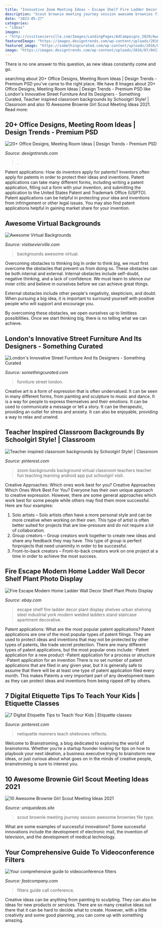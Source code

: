 ```yaml
---
title: "Innovative Zoom Meeting Ideas ~ Escape Shelf Fire Ladder Decor Plant Display Shelves Urban Shelving Steel Industrial York Modern Welded Ladders Stand Staircase Apartment Decorative"
description: "Scout brownie meeting journey session awesome brownies file type"
date: "2023-05-27"
categories:
- "ideas"
images:
- "http://visitsevierville.com/Images/LandingPages/AdCampaigns_2020/AwesomeVirtualBackgrounds/AwesomeVirtualBackgroundsSocialShare.jpg"
featuredImage: "https://images.designtrends.com/wp-content/uploads/2016/07/04112227/Classic-Meeting-Room-with-Elegant-Furniture.jpg"
featured_image: "https://somethingcurated.com/wp-content/uploads/2016/04/03-e1461640922982.jpg"
image: "https://images.designtrends.com/wp-content/uploads/2016/07/04112227/Classic-Meeting-Room-with-Elegant-Furniture.jpg"
---
```



There is no one answer to this question, as new ideas constantly come and go.

	

		
searching about 20+ Office Designs, Meeting Room Ideas | Design Trends - Premium PSD you've came to the right place. We have 8 Images about 20+ Office Designs, Meeting Room Ideas | Design Trends - Premium PSD like London&#039;s Innovative Street Furniture And Its Designers - Something Curated, Teacher inspired classroom backgrounds by Schoolgirl Style! | Classroom and also 10 Awesome Brownie Girl Scout Meeting Ideas 2021. Read more:
		
    
## 20+ Office Designs, Meeting Room Ideas | Design Trends - Premium PSD

<img loading=lazy src="https://images.designtrends.com/wp-content/uploads/2016/07/04112227/Classic-Meeting-Room-with-Elegant-Furniture.jpg" onerror="this.onerror=null;this.src='https://tse1.mm.bing.net/th?id=OIP.eni0mZKS_cl-ViaKbrrAfwHaF4&amp;pid=15.1';" alt="20+ Office Designs, Meeting Room Ideas | Design Trends - Premium PSD">

_Source: designtrends.com_

>. 

	

Patent applications: How do inventors apply for patents?
Inventors often apply for patents in order to protect their ideas and inventions. Patent applications can take many different forms, including writing a patent application, filling out a form with your invention, and submitting the application to the United States Patent and Trademark Office (USPTO). 
Patent applications can be helpful in protecting your idea and inventions from infringement or other legal issues. You may also find patent applications helpful in gaining market share for your invention.

    
## Awesome Virtual Backgrounds

<img loading=lazy src="http://visitsevierville.com/Images/LandingPages/AdCampaigns_2020/AwesomeVirtualBackgrounds/AwesomeVirtualBackgroundsSocialShare.jpg" onerror="this.onerror=null;this.src='https://tse2.mm.bing.net/th?id=OIP.bgC9qo0RtFPO8mj5ZHfgTAHaE8&amp;pid=15.1';" alt="Awesome Virtual Backgrounds">

_Source: visitsevierville.com_

>backgrounds awesome virtual. 

	

Overcoming obstacles to thinking big
In order to think big, we must first overcome the obstacles that prevent us from doing so. These obstacles can be both internal and external.
Internal obstacles include self-doubt, negative thinking, and a lack of confidence. We must learn to silence our inner critic and believe in ourselves before we can achieve great things.

External obstacles include other people's negativity, skepticism, and doubt. When pursuing a big idea, it is important to surround yourself with positive people who will support and encourage you.

By overcoming these obstacles, we open ourselves up to limitless possibilities. Once we start thinking big, there is no telling what we can achieve.

    
## London&#039;s Innovative Street Furniture And Its Designers - Something Curated

<img loading=lazy src="https://somethingcurated.com/wp-content/uploads/2016/04/03-e1461640922982.jpg" onerror="this.onerror=null;this.src='https://tse4.mm.bing.net/th?id=OIP.YCR9tkyS7WZ9d06xtL55gAHaFS&amp;pid=15.1';" alt="London&#039;s Innovative Street Furniture And Its Designers - Something Curated">

_Source: somethingcurated.com_

>furniture street london. 

	

Creative art is a form of expression that is often undervalued. It can be seen in many different forms, from painting and sculpture to music and dance. It is a way for people to express themselves and their emotions. It can be used to communicate a message or tell a story. It can be therapeutic, providing an outlet for stress and anxiety. It can also be enjoyable, providing a way to relax and unwind.

    
## Teacher Inspired Classroom Backgrounds By Schoolgirl Style! | Classroom

<img loading=lazy src="https://i.pinimg.com/736x/b0/20/6a/b0206a6a119b5e4e0eeb328ea2796f18.jpg" onerror="this.onerror=null;this.src='https://tse4.mm.bing.net/th?id=OIP.CdNLXY6mfpxg_pf-EFeEagHaLH&amp;pid=15.1';" alt="Teacher inspired classroom backgrounds by Schoolgirl Style! | Classroom">

_Source: pinterest.com_

>zoom backgrounds background virtual classroom teachers teacher fun teaching learning android app put schoolgirl visit. 

	

Creative Approaches: Which ones work best for you?
Creative Approaches Which Ones Work Best For You?
Everyone has their own unique approach to creative expression. However, there are some general approaches which work best for some people while others may find them more successful. Here are four examples: 

1) Solo artists – Solo artists often have a more personal style and can be more creative when working on their own. This type of artist is often better suited for projects that are low-pressure and do not require a lot of collaboration. 
2) Group creators – Group creators work together to create new ideas and share any feedback they may have. This type of group is perfect forprojects that need unanimity in order to be successful. 
3) Front-to-back creators – Front-to-back creators work on one project at a time in order to achieve the most success.

    
## Fire Escape Modern Home Ladder Wall Decor Shelf Plant Photo Display

<img loading=lazy src="http://i.ebayimg.com/images/i/261749313094-0-1/s-l1000.jpg" onerror="this.onerror=null;this.src='https://tse2.mm.bing.net/th?id=OIP.THCSBd4hg9WDsvVvfLFM_AHaHa&amp;pid=15.1';" alt="Fire Escape Modern Home Ladder Wall Decor Shelf Plant Photo Display">

_Source: ebay.com_

>escape shelf fire ladder decor plant display shelves urban shelving steel industrial york modern welded ladders stand staircase apartment decorative. 

	

Patent applications: What are the most popular patent applications?
Patent applications are one of the most popular types of patent filings. They are used to protect ideas and inventions that may not be protected by other types of patents, like trade secret protection. 
 There are many different types of patent applications, but the most popular ones include: 
-Patent application for a new product 
-Patent application for a process or structure 
-Patent application for an invention 
There is no set number of patent applications that are filed in any given year, but it is generally safe to assume that there will be at least one type of patent application filed every month. This makes Patents a very important part of any development team as they can protect ideas and inventions from being ripped off by others.

    
## 7 Digital Etiquette Tips To Teach Your Kids | Etiquette Classes

<img loading=lazy src="https://i.pinimg.com/736x/5e/51/b4/5e51b47967b7719a704bafeb16437bbf.jpg" onerror="this.onerror=null;this.src='https://tse2.mm.bing.net/th?id=OIP.hkwRjmNTHK-W4ZJ7S3iE0QHaNV&amp;pid=15.1';" alt="7 Digital Etiquette Tips to Teach Your Kids | Etiquette classes">

_Source: pinterest.com_

>netiquette manners teach sheknows reflects. 

	

Welcome to Brainstroming, a blog dedicated to exploring the world of brainstorms. Whether you’re a startup founder looking for tips on how to playbook your next ideation, a business executive trying to brainstorm new ideas, or just curious about what goes on in the minds of creative people, brainstroming is sure to interest you.

    
## 10 Awesome Brownie Girl Scout Meeting Ideas 2021

<img loading=lazy src="https://www.uniqueideas.site/wp-content/uploads/session-4-world-of-girls-brownie-girl-scout-journey-kristibug-2.jpg" onerror="this.onerror=null;this.src='https://tse4.mm.bing.net/th?id=OIP.NHKzFtYz72wAPdvu6CBrMwHaE9&amp;pid=15.1';" alt="10 Awesome Brownie Girl Scout Meeting Ideas 2021">

_Source: uniqueideas.site_

>scout brownie meeting journey session awesome brownies file type. 

	

What are some examples of successful innovations?
Some successful innovations include the development of electronic mail, the invention of television, and the development of medical technology.

    
## Your Comprehensive Guide To Videoconference Filters

<img loading=lazy src="https://images.fastcompany.net/image/upload/w_1280,f_auto,q_auto,fl_lossy/wp-cms/uploads/2020/03/p-1-90479757-so-youand8217re-wfh-this-is-your-comprehensive-guide-to-video-call-filters.jpg" onerror="this.onerror=null;this.src='https://tse2.mm.bing.net/th?id=OIP.TyYxGCbed5G1pZYhN-ubTQHaEK&amp;pid=15.1';" alt="Your comprehensive guide to videoconference filters">

_Source: fastcompany.com_

>filters guide call conference. 

	

Creative ideas can be anything from painting to sculpting. They can also be ideas for new products or services. There are so many creative ideas out there that it can be hard to decide what to create. However, with a little creativity and some good planning, you can come up with something amazing.

